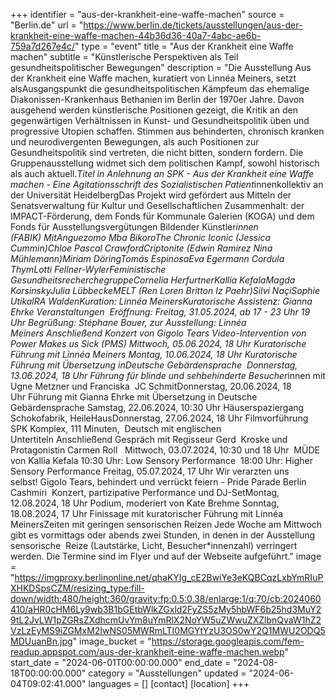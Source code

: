 +++
identifier = "aus-der-krankheit-eine-waffe-machen"
source = "Berlin.de"
url = "https://www.berlin.de/tickets/ausstellungen/aus-der-krankheit-eine-waffe-machen-44b36d36-40a7-4abc-ae6b-759a7d267e4c/"
type = "event"
title = "Aus der Krankheit eine Waffe machen"
subtitle = "Künstlerische Perspektiven als Teil gesundheitspolitischer Bewegungen"
description = "Die Ausstellung Aus der Krankheit eine Waffe machen, kuratiert von Linnéa Meiners, setzt alsAusgangspunkt die gesundheitspolitischen Kämpfeum das ehemalige Diakonissen-Krankenhaus Bethanien im Berlin der 1970er Jahre. Davon ausgehend werden künstlerische Positionen gezeigt, die Kritik an den gegenwärtigen Verhältnissen in Kunst- und Gesundheitspolitik üben und progressive Utopien schaffen. Stimmen aus behinderten, chronisch kranken und neurodivergenten Bewegungen, als auch Positionen zur Gesundheitspolitik sind vertreten, die nicht bitten, sondern fordern. Die Gruppenausstellung widmet sich dem politischen Kampf, sowohl historisch als auch aktuell.*Titel in Anlehnung an SPK - Aus der Krankheit eine Waffe machen - Eine Agitationsschrift des Sozialistischen Patient*innenkollektiv an der Universität HeidelbergDas Projekt wird gefördert aus Mitteln der Senatsverwaltung für Kultur und Gesellschaftlichen Zusammenhalt: der IMPACT-Förderung, dem Fonds für Kommunale Galerien (KOGA) und dem Fonds für Ausstellungsvergütungen Bildender Künstler*innen (FABIK) MitAnguezomo Mba BikoroThe Chronic Iconic (Jessica Cummin)Chloe Pascal CrawfordCriptonite (Edwin Ramirez  Nina Mühlemann)Miriam DöringTomás EspinosaEva Egermann  Cordula ThymLotti Fellner-WylerFeministische GesundheitsrecherchegruppeCornelia HerfurtnerKallia KefalaMagda KorsinskyJulia LübbeckeMELT (Ren Loren Britton  Iz Paehr)Silvi NaçiSophie UtikalRA WaldenKuration: Linnéa MeinersKuratorische Assistenz: Gianna Ehrke Veranstaltungen  Eröffnung: Freitag, 31.05.2024, ab 17 - 23 Uhr 19 Uhr Begrüßung: Stéphane Bauer, zur Ausstellung: Linnéa Meiners Anschließend Konzert von Gigolo Tears Video-Intervention von Power Makes us Sick (PMS) Mittwoch, 05.06.2024, 18 Uhr Kuratorische Führung mit Linnéa Meiners Montag, 10.06.2024, 18 Uhr Kuratorische Führung mit Übersetzung inDeutsche Gebärdensprache  Donnerstag, 13.06.2024, 18 Uhr Führung für blinde und sehbehinderte Besucher*innen mit Ugne Metzner und Franciska  JC SchmitDonnerstag, 20.06.2024, 18 Uhr Führung mit Gianna Ehrke mit Übersetzung in Deutsche Gebärdensprache Samstag, 22.06.2024, 10:30 Uhr Häuserspaziergang Schokofabrik, HeileHausDonnerstag, 27.06.2024, 18 Uhr Filmvorführung SPK Komplex, 111 Minuten,  Deutsch mit englischen Untertiteln Anschließend Gespräch mit Regisseur Gerd  Kroske und Protagonistin Carmen Roll   Mittwoch, 03.07.2024, 10:30 und 18 Uhr  MÜDE von Kallia Kefala 10:30 Uhr: Low Sensory Performance  18:00 Uhr: Higher Sensory Performance Freitag, 05.07.2024, 17 Uhr Wir verarzten uns selbst! Gigolo Tears, behindert und verrückt feiern - Pride Parade Berlin  Cashmiri  Konzert, partizipative Performance und DJ-SetMontag, 12.08.2024, 18 Uhr Podium, moderiert von Kate Brehme Sonntag, 18.08.2024, 17 Uhr Finissage mit kuratorischer Führung mit Linnéa MeinersZeiten mit geringen sensorischen Reizen Jede Woche am Mittwoch gibt es vormittags oder abends zwei Stunden, in denen in der Ausstellung sensorische  Reize (Lautstärke, Licht, Besucher*innenzahl) verringert werden. Die Termine sind im Flyer und auf der Webseite aufgeführt."
image = "https://imgproxy.berlinonline.net/qhaKYIg_cE2BwiYe3eKQBCqzLxbYmRIuPXHKDSpsCZM/resizing_type:fill-down/width:480/height:360/gravity:fp:0.5:0.38/enlarge:1/q:70/cb:2024060410/aHR0cHM6Ly9wb3B1bGEtbWlkZGxld2FyZS5zMy5hbWF6b25hd3MuY29tL2JvLW1pZGRsZXdhcmUvYm8uYmRlX2NoYW5uZWwuZXZlbnQvaW1hZ2VzLzEyMS9iZGMxM2IwNS05MWRmLTI0MGYtYzU3OS0wY2Q1MWU2ODQ5MDUuanBn.jpg"
image_bucket = "https://storage.googleapis.com/fem-readup.appspot.com/aus-der-krankheit-eine-waffe-machen.webp"
start_date = "2024-06-01T00:00:00.000"
end_date = "2024-08-18T00:00:00.000"
category = "Ausstellungen"
updated = "2024-06-04T09:02:41.000"
languages = []
[contact]
[location]
+++